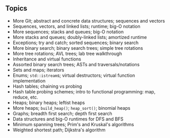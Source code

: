 Topics
--------
- More Git; abstract and concrete data structures; sequences and vectors  
- Sequences, vectors, and linked lists; runtime; big-O notation  
- More sequences; stacks and queues; big-O notation  
- More stacks and queues; doubly-linked lists; amortized runtime  
- Exceptions; try and catch; sorted sequences; binary search  
- More binary search; binary search trees; simple tree rotations  
- More tree rotations; AVL trees; lab tree walkthrough  
- Inheritance and virtual functions  
- Assorted binary search trees; ASTs and traversals/notations  
- Sets and maps; iterators  
- Enums; `std::istream`s; virtual destructors; virtual function implementation  
- Hash tables; chaining vs probing  
- Hash table probing schemes; intro to functional programming: map, reduce, etc.  
- Heaps; binary heaps; leftist heaps  
- More heaps; `build_heap()`; `heap_sort()`; binomial heaps  
- Graphs; breadth first search; depth first search  
- Data structures and big-O runtimes for DFS and BFS  
- Minimum spanning trees; Prim's and Kruskal's algorithms  
- Weighted shortest path; Dijkstra's algorithm  
